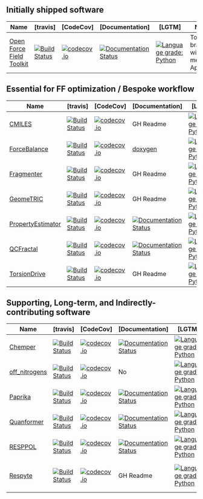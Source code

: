 ## Initially shipped software

|    Name                                           |[travis] |   [CodeCov]  | [Documentation]  |  [LGTM] | Notes |
|---------------------------------------------------|-------- |------------- |--------------- |----------- | -------|
| [Open Force Field Toolkit](https://github.com/openforcefield/openforcefield)   |  [![Build Status](https://travis-ci.org/openforcefield/openforcefield.svg?branch=master)](https://travis-ci.org/openforcefield/openforcefield) |  [![codecov.io](https://codecov.io/github/openforcefield/openforcefield/coverage.svg?branch=master)](https://codecov.io/github/openforcefield/openforcefield?branch=master)     |  [![Documentation Status](https://readthedocs.org/projects/open-forcefield-toolkit/badge/?version=latest)](https://open-forcefield-toolkit.readthedocs.io/en/latest/?badge=latest)    | [![Language grade: Python](https://img.shields.io/lgtm/grade/python/g/openforcefield/openforcefield.svg?logo=lgtm&logoWidth=18)](https://lgtm.com/projects/g/openforcefield/openforcefield/context:python)    | Topology branch will be merged April 1 |



## Essential for FF optimization / Bespoke workflow
|    Name                                           |[travis] |   [CodeCov]  | [Documentation]  |  [LGTM] | Notes |
|---------------------------------------------------|-------- |------------- |--------------- |----------- | -------|
| [CMILES](https://github.com/openforcefield/cmiles) | [![Build Status](https://travis-ci.org/openforcefield/cmiles.svg?branch=master)](https://travis-ci.org/openforcefield/cmiles) |  [![codecov.io](https://codecov.io/github/openforcefield/cmiles/coverage.svg?branch=master)](https://codecov.io/github/openforcefield/cmiles?branch=master) | GH Readme | [![Language grade: Python](https://img.shields.io/lgtm/grade/python/g/openforcefield/cmiles.svg?logo=lgtm&logoWidth=18)](https://lgtm.com/projects/g/openforcefield/cmiles/context:python) | |
| [ForceBalance](https://github.com/leeping/forcebalance)  |   [![Build Status](https://travis-ci.org/leeping/forcebalance.svg?branch=master)](https://travis-ci.org/leeping/forcebalance)      |     [![codecov.io](https://codecov.io/github/leeping/ForceBalance/coverage.svg?branch=master)](https://codecov.io/github/leeping/ForceBalance?branch=master)   | [doxygen](http://leeping.github.io/forcebalance/doc/html/index.html)  |[![Language grade: Python](https://img.shields.io/lgtm/grade/python/g/leeping/forcebalance.svg?logo=lgtm&logoWidth=18)](https://lgtm.com/projects/g/leeping/forcebalance/context:python)   |   | 
| [Fragmenter](https://github.com/openforcefield/fragmenter) | [![Build Status](https://travis-ci.org/openforcefield/fragmenter.svg?branch=master)](https://travis-ci.org/openforcefield/fragmenter) |  [![codecov.io](https://codecov.io/github/openforcefield/fragmenter/coverage.svg?branch=master)](https://codecov.io/github/openforcefield/fragmenter?branch=master) | GH Readme | [![Language grade: Python](https://img.shields.io/lgtm/grade/python/g/openforcefield/fragmenter.svg?logo=lgtm&logoWidth=18)](https://lgtm.com/projects/g/openforcefield/fragmenter/context:python) | |
| [GeomeTRIC](https://github.com/leeping/geomeTRIC/) | [![Build Status](https://travis-ci.org/leeping/geomeTRIC.svg?branch=master)](https://travis-ci.org/leeping/geomeTRIC) | [![codecov.io](https://codecov.io/github/leeping/geomeTRIC/coverage.svg?branch=master)](https://codecov.io/github/leeping/geomeTRIC?branch=master) | GH Readme | [![Language grade: Python](https://img.shields.io/lgtm/grade/python/g/leeping/geomeTRIC.svg?logo=lgtm&logoWidth=18)](https://lgtm.com/projects/g/leeping/geomeTRIC/context:python) |  | 
| [PropertyEstimator](https://github.com/openforcefield/propertyestimator) | [![Build Status](https://travis-ci.com/openforcefield/propertyestimator.svg?branch=master)](https://travis-ci.com/openforcefield/propertyestimator) |  [![codecov.io](https://codecov.io/github/openforcefield/propertyestimator/coverage.svg?branch=master)](https://codecov.io/github/openforcefield/propertyestimator?branch=master) |  [![Documentation Status](https://readthedocs.org/projects/qcfractal/badge/?version=latest)](https://property-estimator.readthedocs.io/en/latest/?badge=latest) | [![Language grade: Python](https://img.shields.io/lgtm/grade/python/g/openforcefield/propertyestimator.svg?logo=lgtm&logoWidth=18)](https://lgtm.com/projects/g/openforcefield/propertyestimator/context:python) | |
| [QCFractal](https://github.com/molssi/qcfractal) | [![Build Status](https://travis-ci.org/MolSSI/QCFractal.svg?branch=master)](https://travis-ci.org/MolSSI/QCFractal) | [![codecov.io](https://codecov.io/github/MolSSI/QCFractal/coverage.svg?branch=master)](https://codecov.io/github/MolSSI/QCFractal?branch=master) | [![Documentation Status](https://readthedocs.org/projects/qcfractal/badge/?version=latest)](https://qcfractal.readthedocs.io/en/latest/?badge=latest) | [![Language grade: Python](https://img.shields.io/lgtm/grade/python/g/MolSSI/QCFractal.svg?logo=lgtm&logoWidth=18)](https://lgtm.com/projects/g/MolSSI/QCFractal/context:python) | |
|[TorsionDrive](https://github.com/lpwgroup/torsiondrive/) | [![Build Status](https://travis-ci.org/lpwgroup/torsiondrive.svg?branch=master)](https://travis-ci.org/lpwgroup/torsiondrive)|  [![codecov.io](https://codecov.io/github/lpwgroup/torsiondrive/coverage.svg?branch=master)](https://codecov.io/github/lpwgroup/torsiondrive?branch=master) | GH Readme | [![Language grade: Python](https://img.shields.io/lgtm/grade/python/g/lpwgroup/TorsionDrive.svg?logo=lgtm&logoWidth=18)](https://lgtm.com/projects/g/lpwgroup/TorsionDrive/context:python) |  



## Supporting, Long-term, and Indirectly-contributing software
|    Name                                           |[travis] |   [CodeCov]  | [Documentation]  |  [LGTM] | Notes |
|---------------------------------------------------|-------- |------------- |--------------- |----------- | -------|
| [Chemper](https://github.com/MobleyLab/chemper/) | [![Build Status](https://travis-ci.org/MobleyLab/chemper.svg?branch=master)](https://travis-ci.org/MobleyLab/chemper) | [![codecov.io](https://codecov.io/github/MobleyLab/chemper/coverage.svg?branch=master)](https://codecov.io/github/MobleyLab/chemper?branch=master) | [![Documentation Status](https://readthedocs.org/projects/chemper/badge/?version=latest)](https://chemper.readthedocs.io/en/latest/?badge=latest) | [![Language grade: Python](https://img.shields.io/lgtm/grade/python/g/MobleyLab/chemper.svg?logo=lgtm&logoWidth=18)](https://lgtm.com/projects/g/MobleyLab/chemper/context:python) | |
| [off_nitrogens](https://github.com/MobleyLab/off_nitrogens) | [![Build Status](https://travis-ci.org/MobleyLab/off_nitrogens.svg?branch=master)](https://travis-ci.org/MobleyLab/off_nitrogens) | [![codecov.io](https://codecov.io/github/MobleyLab/off_nitrogens/coverage.svg?branch=master)](https://codecov.io/github/MobleyLab/off_nitrogens?branch=master)  | No | [![Language grade: Python](https://img.shields.io/lgtm/grade/python/g/MobleyLab/off_nitrogens.svg?logo=lgtm&logoWidth=18)](https://lgtm.com/projects/g/MobleyLab/off_nitrogens/context:python) | 
| [Paprika](https://github.com/slochower/pAPRika) | [![Build Status](https://travis-ci.org/slochower/pAPRika.svg?branch=master)](https://travis-ci.org/slochower/pAPRika) | [![codecov.io](https://codecov.io/github/slochower/pAPRika/coverage.svg?branch=master)](https://codecov.io/github/slochower/pAPRika?branch=master) | [![Documentation Status](https://readthedocs.org/projects/paprika/badge/?version=latest)](https://paprika.readthedocs.io/en/latest/?badge=latest) | [![Language grade: Python](https://img.shields.io/lgtm/grade/python/g/slochower/pAPRika.svg?logo=lgtm&logoWidth=18)](https://lgtm.com/projects/g/slochower/pAPRika/context:python) | |
| [Quanformer](https://github.com/MobleyLab/quanformer) | [![Build Status](https://travis-ci.org/MobleyLab/quanformer.svg?branch=master)](https://travis-ci.org/MobleyLab/quanformer) |  [![codecov.io](https://codecov.io/github/MobleyLab/quanformer/coverage.svg?branch=master)](https://codecov.io/github/MobleyLab/quanformer?branch=master) | [![Documentation Status](https://readthedocs.org/projects/quanformer/badge/?version=latest)](https://quanformer.readthedocs.io/en/latest/?badge=latest) | [![Language grade: Python](https://img.shields.io/lgtm/grade/python/g/MobleyLab/quanformer.svg?logo=lgtm&logoWidth=18)](https://lgtm.com/projects/g/MobleyLab/quanformer/context:python) | |
| [RESPPOL](https://github.com/MSchauperl/resppol) |  [![Build Status](https://travis-ci.com/MSchauperl/resppol.svg?branch=master)](https://travis-ci.com/MSchauperl/resppol) |  [![codecov.io](https://codecov.io/github/mschauperl/resppol/coverage.svg?branch=master)](https://codecov.io/github/mschauperl/resppol?branch=master) | [![Documentation Status](https://readthedocs.org/projects/resppol/badge/?version=latest)](https://resppol.readthedocs.io/en/latest/?badge=latest) | [![Language grade: Python](https://img.shields.io/lgtm/grade/python/g/mschauperl/resppol.svg?logo=lgtm&logoWidth=18)](https://lgtm.com/projects/g/mschauperl/resppol/context:python) | |
| [Respyte](https://github.com/lpwgroup/respyte) | [![Build Status](https://travis-ci.org/lpwgroup/respyte.svg?branch=master)](https://travis-ci.org/lpwgroup/respyte) | [![codecov.io](https://codecov.io/github/lpwgroup/respyte/coverage.svg?branch=master)](https://codecov.io/github/lpwgroup/respyte?branch=master)  | GH Readme | [![Language grade: Python](https://img.shields.io/lgtm/grade/python/g/lpwgroup/respyte.svg?logo=lgtm&logoWidth=18)](https://lgtm.com/projects/g/lpwgroup/respyte/context:python) | Need to connect GH badges |





